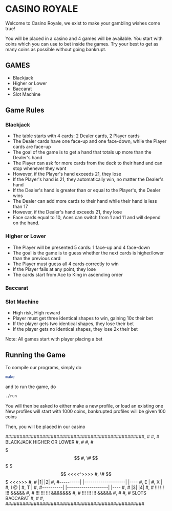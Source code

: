 # CASINO ROYALE
Welcome to Casino Royale, we exist to make your gambling wishes come true!

You will be placed in a casino and 4 games will be available. You start with coins which you can use to bet inside the games.
Try your best to get as many coins as possible without going bankrupt.

## GAMES
- Blackjack
- Higher or Lower
- Baccarat
- Slot Machine

## Game Rules
### Blackjack
- The table starts with 4 cards: 2 Dealer cards, 2 Player cards
- The Dealer cards have one face-up and one face-down, while the Player cards are face-up
- The goal of the game is to get a hand that totals up more than the Dealer's hand
- The Player can ask for more cards from the deck to their hand and can stop whenever they want
- However, if the Player's hand exceeds 21, they lose
- If the Player's hand is 21, they automatically win, no matter the Dealer's hand
- If the Dealer's hand is greater than or equal to the Player's, the Dealer wins
- The Dealer can add more cards to their hand while their hand is less than 17
- However, if the Dealer's hand exceeds 21, they lose
- Face cards equal to 10, Aces can switch from 1 and 11 and will depend on the hand.

### Higher or Lower
- The Player will be presented 5 cards: 1 face-up and 4 face-down
- The goal is the game is to guess whether the next cards is higher/lower than the previous card
- The Player must guess all 4 cards correctly to win
- If the Player fails at any point, they lose
- The cards start from Ace to King in ascending order

### Baccarat


### Slot Machine
- High risk, High reward
- Player must get three identical shapes to win, gaining 10x their bet
- If the player gets two identical shapes, they lose their bet
- If the player gets no identical shapes, they lose 2x their bet

Note: All games start with player placing a bet

## Running the Game
To compile our programs, simply do
```bash
make
```
and to run the game, do
```bash
./run
```
You will then be asked to either make a new profile, or load an existing one
New profiles will start with 1000 coins, bankrupted profiles will be given 100 coins

Then, you will be placed in our casino

#################################################,
\#                                               #,
\#       BLACKJACK           HIGHER OR LOWER     #,
\#                                               #,
\#      $$$$$$$$$$$                              #,
\#      $$$     $$$             <<<<^>>>>        #,
\#      $$$$$$$$$$$             <<<<v>>>>        #,
\#          |1|                    |2|           #,
#----------| |--------------------| |----       #,
 E                                      |       #,
 X                                      |       #,
 I       @                              |       #,
 T                                      |       #,
#----------| |--------------------| |----       #,
\#          |3|                    |4|           #,
\#      !!! !!! !!!               &&&&&          #,
\#      !!! !!! !!!              &&&&&&&         #,
\#      !!! !!! !!!               &&&&&          #,
\#                                               #,
\#         SLOTS                BACCARAT         #,
\#                                               #,
#################################################

